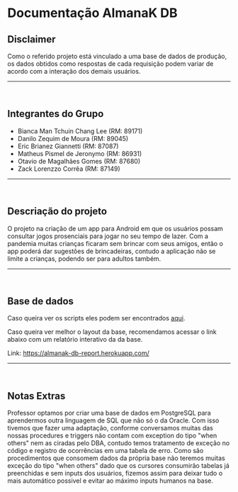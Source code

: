 # Documentação AlmanaK DB

## Disclaimer

Como o referido projeto está vinculado a uma base de dados de produção, os dados obtidos como respostas de cada requisição podem variar de acordo com a interação dos demais usuários.

<hr>
<br>

## Integrantes do Grupo

- Bianca Man Tchuin Chang Lee (RM: 89171)
- Danilo Zequim de Moura (RM: 89045)
- Eric Brianez Giannetti (RM: 87087)
- Matheus Pismel de Jeronymo (RM: 86931)
- Otavio de Magalhães Gomes (RM: 87680)
- Zack Lorenzzo Corrêa (RM: 87149)

<hr>
<br>


## Descriação do projeto
O projeto na criação de um app para Android em que os usuários possam consultar jogos prosenciais para jogar no seu tempo de lazer. 
Com a pandemia muitas crianças ficaram sem brincar com seus amigos, então o app poderá dar sugestões de brincadeiras, 
contudo a aplicação não se limite a crianças, podendo ser para adultos também.
<hr>
<br>

## Base de dados

Caso queira ver os scripts eles podem ser encontrados <a href="/SQL Scripts/DDL.sql">aqui</a>. 

Caso queira ver melhor o layout da base, recomendamos acessar o link abaixo com um relatório interativo da da base.

Link: https://almanak-db-report.herokuapp.com/

<hr>
<br>

## Notas Extras

Professor optamos por criar uma base de dados em PostgreSQL para aprendermos outra linguagem de SQL que não só o da Oracle. Com isso tivemos que fazer uma adaptação, conforme conversamos muitas das nossas procedures e triggers não contam com exception do tipo "when others" nem as ciradas pelo DBA, contudo temos tratamento de exceção no código e registro de  ocorrências em uma tabela de erro. Como são procedimentos que consomem dados da própria base não teremos muitas exceção do tipo "when others" dado que os cursores consumirão tabelas já preenchidas e sem inputs dos usuários, fizemos assim para deixar tudo o mais automático possivel e evitar ao máximo inputs humanos na base.